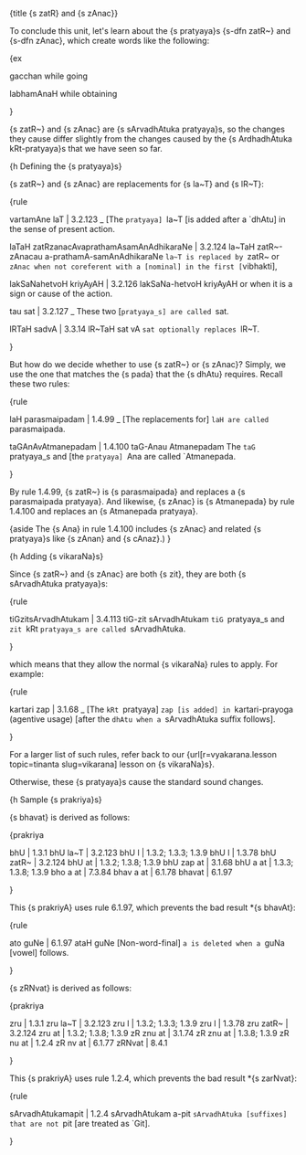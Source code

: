 {title {s zatR} and {s zAnac}}

To conclude this unit, let's learn about the {s pratyaya}s {s-dfn zatR~} and
{s-dfn zAnac}, which create words like the following:

{ex

gacchan
while going

labhamAnaH
while obtaining

}

{s zatR~} and {s zAnac} are {s sArvadhAtuka pratyaya}s, so the changes they
cause differ slightly from the changes caused by the {s ArdhadhAtuka
kRt-pratyaya}s that we have seen so far.


{h Defining the {s pratyaya}s}

{s zatR~} and {s zAnac} are replacements for {s la~T} and {s lR~T}:

{rule

vartamAne laT | 3.2.123
_
[The `pratyaya] `la~T [is added after a `dhAtu] in the sense of present action.

laTaH zatRzanacAvaprathamAsamAnAdhikaraNe | 3.2.124 
la~TaH zatR~-zAnacau a-prathamA-samAnAdhikaraNe
`la~T is replaced by `zatR~ or `zAnac when not coreferent with a [nominal] in
the first [`vibhakti],

lakSaNahetvoH kriyAyAH | 3.2.126
lakSaNa-hetvoH kriyAyAH
or when it is a sign or cause of the action.

tau sat | 3.2.127 
_
These two [`pratyaya_s] are called `sat.

lRTaH sadvA | 3.3.14
lR~TaH sat vA
`sat optionally replaces `lR~T.

}

But how do we decide whether to use {s zatR~} or {s zAnac}? Simply, we use the
one that matches the {s pada} that the {s dhAtu} requires. Recall these two
rules:

{rule

laH parasmaipadam | 1.4.99
_
[The replacements for] `laH are called `parasmaipada.

taGAnAvAtmanepadam | 1.4.100
taG-Anau Atmanepadam
The `taG `pratyaya_s and [the `pratyaya] `Ana are called `Atmanepada.

}

By rule 1.4.99, {s zatR~} is {s parasmaipada} and replaces a {s parasmaipada
pratyaya}. And likewise, {s zAnac} is {s Atmanepada} by rule 1.4.100 and
replaces an {s Atmanepada pratyaya}.

{aside
The {s Ana} in rule 1.4.100 includes {s zAnac} and related {s pratyaya}s like
{s zAnan} and {s cAnaz}.)
}


{h Adding {s vikaraNa}s}

Since {s zatR~} and {s zAnac} are both {s zit}, they are both {s sArvadhAtuka
pratyaya}s:

{rule

tiGzitsArvadhAtukam | 3.4.113 
tiG-zit sArvadhAtukam
`tiG `pratyaya_s and `zit `kRt `pratyaya_s are called `sArvadhAtuka.

}

which means that they allow the normal {s vikaraNa} rules to apply. For
example:

{rule

kartari zap | 3.1.68 
_
[The `kRt `pratyaya] `zap [is added] in `kartari-prayoga (agentive usage)
[after the `dhAtu when a `sArvadhAtuka suffix follows].

}

For a larger list of such rules, refer back to our {url[r=vyakarana.lesson
topic=tinanta slug=vikarana] lesson on {s vikaraNa}s}.

Otherwise, these {s pratyaya}s cause the standard sound changes.


{h Sample {s prakriya}s}

{s bhavat} is derived as follows:

{prakriya

bhU | 1.3.1
bhU la~T | 3.2.123
bhU l | 1.3.2; 1.3.3; 1.3.9
bhU l | 1.3.78
bhU zatR~ | 3.2.124
bhU at | 1.3.2; 1.3.8; 1.3.9
bhU zap at | 3.1.68
bhU a at | 1.3.3; 1.3.8; 1.3.9
bho a at | 7.3.84
bhav a at | 6.1.78
bhavat | 6.1.97

}

This {s prakriyA} uses rule 6.1.97, which prevents the bad result *{s bhavAt}:

{rule

ato guNe | 6.1.97
ataH guNe
[Non-word-final] `a is deleted when a `guNa [vowel] follows.

}

{s zRNvat} is derived as follows:

{prakriya

zru | 1.3.1
zru la~T | 3.2.123
zru l | 1.3.2; 1.3.3; 1.3.9
zru l | 1.3.78
zru zatR~ | 3.2.124
zru at | 1.3.2; 1.3.8; 1.3.9
zR znu at | 3.1.74
zR znu at | 1.3.8; 1.3.9
zR nu at | 1.2.4
zR nv at | 6.1.77
zRNvat | 8.4.1

}

This {s prakriyA} uses rule 1.2.4, which prevents the bad result *{s zarNvat}:

{rule

sArvadhAtukamapit | 1.2.4 
sArvadhAtukam a-pit
`sArvadhAtuka [suffixes] that are not `pit [are treated as `Git].

}
